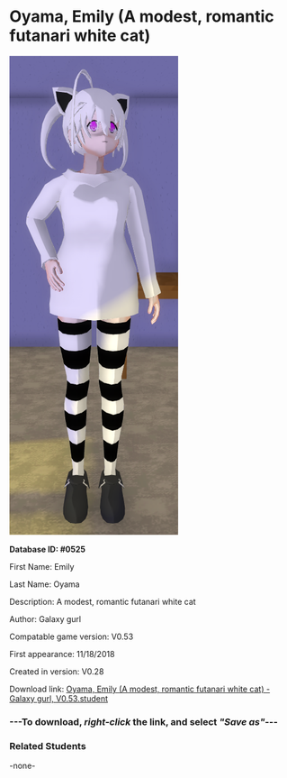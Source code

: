 # Oyama, Emily (A modest, romantic futanari white cat)

<img src="../../Files/Images/Oyama, Emily (A modest, romantic futanari white cat).png" title="Oyama, Emily (A modest, romantic futanari white cat) - Galaxy gurl, V0.53">

**Database ID: #0525**

First Name: Emily

Last Name: Oyama

Description: A modest, romantic futanari white cat

Author: Galaxy gurl

Compatable game version: V0.53

First appearance: 11/18/2018

Created in version: V0.28

Download link: <a href="https://raw.githubusercontent.com/Arbiter1223/Daigaku-Gurashi-Custom-Students/master/Files/Student%20Files/Oyama%2C%20Emily%20(A%20modest%2C%20romantic%20futanari%20white%20cat)%20-%20Galaxy%20gurl%2C%20V0.53.student">Oyama, Emily (A modest, romantic futanari white cat) - Galaxy gurl, V0.53.student</a>

### ---**To download, _right-click_ the link, and select _"Save as"_**---

### Related Students

-none-
